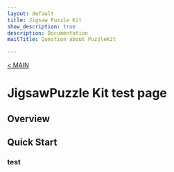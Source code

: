 ```yaml
---
layout: default
title: Jigsaw Puzzle Kit
show_description: true
description: Documentation
mailTitle: Question about PuzzleKit

---
```


[< MAIN](./index.md)

# JigsawPuzzle Kit test page

## Overview

## Quick Start

### test
